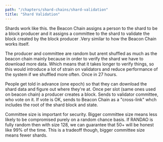```yaml
---
path: "/chapters/shard-chains/shard-validation"
title: "Shard Validation"
---
```


Shards work like this. the Beacon Chain assigns a person to the shard to be a block producer and it assigns a committee to the shard to validate the block created by the block producer .Very similar to how the Beacon Chain works itself.

The producer and committee are random but arent shuffled as much as the beacon chain mainly because in order to verify the shard we have to download more data. Which means that it takes longer to verify things, so this would introduce a lot of strain on validators and reduce performance of the system if we shuffled more often. Once in 27 hours.

People get told in advance (one epoch) so that they can download the shard data and figure out where they're at. Once per slot (same ones used on beacon chain) a producer creates a block. Sends to validator committee, who vote on it. If vote is OK, sends to Beacon Chain as a "cross-link" whch includes the root of the shard block and state. 

Committee size is important for security. Bigger committee size means less likely to be compromised purely on a random chance basis. If RANDAO is fully random then with size 128, we can guarantee that 50+ will be honest like 99% of the time. This is a tradeoff though, bigger committee size means fewer shards.

